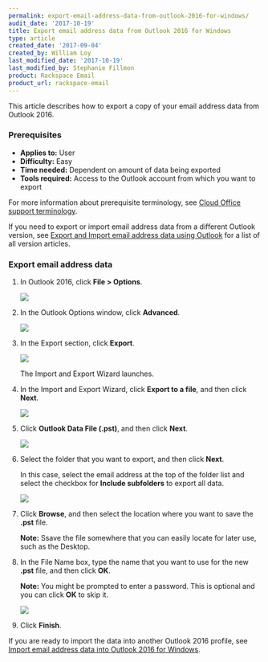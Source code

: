 ```yaml
---
permalink: export-email-address-data-from-outlook-2016-for-windows/
audit_date: '2017-10-19'
title: Export email address data from Outlook 2016 for Windows
type: article
created_date: '2017-09-04'
created_by: William Loy
last_modified_date: '2017-10-19'
last_modified_by: Stephanie Fillmon
product: Rackspace Email
product_url: rackspace-email
---
```


This article describes how to export a copy of your email address data from Outlook 2016.

### Prerequisites

- **Applies to:** User
- **Difficulty:** Easy
- **Time needed:** Dependent on amount of data being exported
- **Tools required:**  Access to the Outlook account from which you want to export

For more information about prerequisite terminology, see [Cloud Office support terminology](/how-to/cloud-office-support-terminology/).

If you need to export or import email address data from a different Outlook version, see [Export and Import email address data using Outlook](/how-to/export-and-import-email-address-data-using-outlook) for a list of all version articles.


### Export email address data

1. In Outlook 2016, click **File > Options**.

   <img src="{% asset_path rackspace-email/export-email-address-data-from-outlook-2016-for-windows/options2016.png %}" />

2. In the Outlook Options window, click **Advanced**.

   <img src="{% asset_path rackspace-email/export-email-address-data-from-outlook-2016-for-windows/advanced2016.png %}" />

3. In the Export section, click **Export**.

   <img src="{% asset_path rackspace-email/export-email-address-data-from-outlook-2016-for-windows/export2016.png %}" />

   The Import and Export Wizard launches.

4. In the Import and Export Wizard, click **Export to a file**, and then click **Next**.

   <img src="{% asset_path rackspace-email/export-email-address-data-from-outlook-2016-for-windows/export_to_file2016.png %}" />

5. Click **Outlook Data File (.pst)**, and then click **Next**.

   <img src="{% asset_path rackspace-email/export-email-address-data-from-outlook-2016-for-windows/outlook_data_file2016.png %}" />

6. Select the folder that you want to export, and then click **Next**. 

   In this case, select the email address at the top of the folder list and select the checkbox for **Include subfolders** to export all data.  

   <img src="{% asset_path rackspace-email/export-email-address-data-from-outlook-2016-for-windows/export_folder_list2016.png %}" />

7. Click **Browse**, and then select the location where you want to save the **.pst** file.

   **Note:** Ssave the file somewhere that you can easily locate for later use, such as the Desktop.

8. In the File Name box, type the name that you want to use for the new **.pst** file, and then click **OK**.

   **Note:** You might be prompted to enter a password. This is optional and you can click **OK** to skip it.

   <img src="{% asset_path rackspace-email/export-email-address-data-from-outlook-2016-for-windows/browse_finish2016.png %}" />

9. Click **Finish**.


If you are ready to import the data into another Outlook 2016 profile, see [Import email address data into Outlook 2016 for Windows](how-to/import-email-address-data-into-outlook-2016-for-windows).
